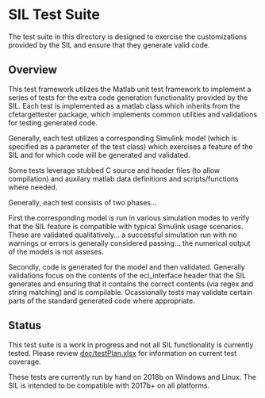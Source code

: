 # SIL Test Suite

The test suite in this directory is designed to exercise the customizations provided by the SIL and ensure that they generate valid code.

## Overview

This test framework utilizes the Matlab unit test framework to implement a series of tests for the extra code generation functionality provided by the SIL. Each test is implemented as a matlab class which inherits from the cfetargettester package, which implements common utilities and validations for testing generated code.

Generally, each test utilizes a corresponding Simulink model (which is specified as a parameter of the test class) which exercises a feature of the SIL and for which code will be generated and validated. 

Some tests leverage stubbed C source and header files  (to allow compilation) and auxilary matlab data definitions and scripts/functions where needed.

Generally, each test consists of two phases... 

First the corresponding model is run in various simulation modes to verify that the SIL feature is compatible with typical Simulink usage scenarios. These are validated qualitatively... a successful simulation run with no warnings or errors is generally considered passing... the numerical output of the models is not asseses. 

Secondly, code is generated for the model and then validated. Generally validations focus on the contents of the eci_interface header that the SIL generates and ensuring that it contains the correct contents (via regex and string matching) and is compilable. Ocassionally tests may validate certain parts of the standard generated code where appropriate. 

## Status

This test suite is a work in progress and not all SIL functionality is currently tested. Please review [doc/testPlan.xlsx](../doc/testPlan.xlsx) for information on current test coverage.

These tests are currently run by hand on 2018b on Windows and Linux. The SIL is intended to be compatible with 2017b+ on all platforms.

